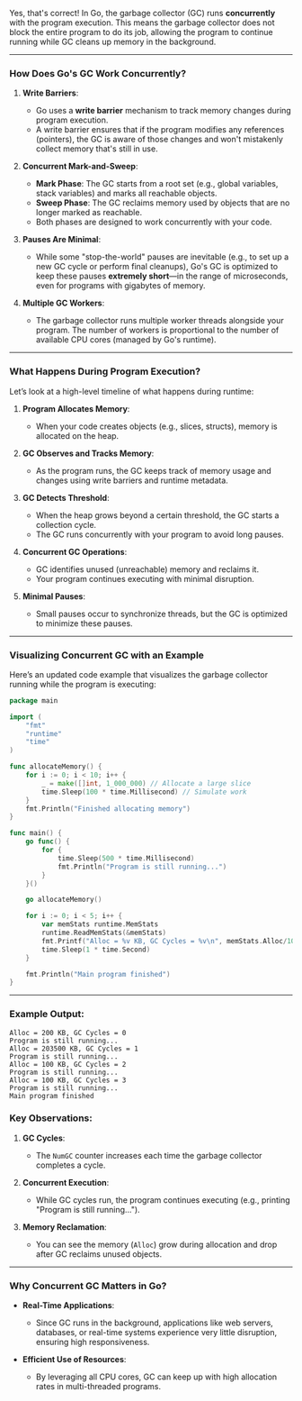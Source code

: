 Yes, that's correct! In Go, the garbage collector (GC) runs **concurrently** with the program execution. This means the garbage collector does not block the entire program to do its job, allowing the program to continue running while GC cleans up memory in the background.

---

### How Does Go's GC Work Concurrently?

1. **Write Barriers**:
   - Go uses a **write barrier** mechanism to track memory changes during program execution.
   - A write barrier ensures that if the program modifies any references (pointers), the GC is aware of those changes and won't mistakenly collect memory that's still in use.

2. **Concurrent Mark-and-Sweep**:
   - **Mark Phase**: The GC starts from a root set (e.g., global variables, stack variables) and marks all reachable objects.
   - **Sweep Phase**: The GC reclaims memory used by objects that are no longer marked as reachable.
   - Both phases are designed to work concurrently with your code.

3. **Pauses Are Minimal**:
   - While some "stop-the-world" pauses are inevitable (e.g., to set up a new GC cycle or perform final cleanups), Go's GC is optimized to keep these pauses **extremely short**—in the range of microseconds, even for programs with gigabytes of memory.

4. **Multiple GC Workers**:
   - The garbage collector runs multiple worker threads alongside your program. The number of workers is proportional to the number of available CPU cores (managed by Go's runtime).

---

### What Happens During Program Execution?

Let’s look at a high-level timeline of what happens during runtime:

1. **Program Allocates Memory**:
   - When your code creates objects (e.g., slices, structs), memory is allocated on the heap.

2. **GC Observes and Tracks Memory**:
   - As the program runs, the GC keeps track of memory usage and changes using write barriers and runtime metadata.

3. **GC Detects Threshold**:
   - When the heap grows beyond a certain threshold, the GC starts a collection cycle.
   - The GC runs concurrently with your program to avoid long pauses.

4. **Concurrent GC Operations**:
   - GC identifies unused (unreachable) memory and reclaims it.
   - Your program continues executing with minimal disruption.

5. **Minimal Pauses**:
   - Small pauses occur to synchronize threads, but the GC is optimized to minimize these pauses.

---

### Visualizing Concurrent GC with an Example

Here’s an updated code example that visualizes the garbage collector running while the program is executing:

```go
package main

import (
	"fmt"
	"runtime"
	"time"
)

func allocateMemory() {
	for i := 0; i < 10; i++ {
		_ = make([]int, 1_000_000) // Allocate a large slice
		time.Sleep(100 * time.Millisecond) // Simulate work
	}
	fmt.Println("Finished allocating memory")
}

func main() {
	go func() {
		for {
			time.Sleep(500 * time.Millisecond)
			fmt.Println("Program is still running...")
		}
	}()

	go allocateMemory()

	for i := 0; i < 5; i++ {
		var memStats runtime.MemStats
		runtime.ReadMemStats(&memStats)
		fmt.Printf("Alloc = %v KB, GC Cycles = %v\n", memStats.Alloc/1024, memStats.NumGC)
		time.Sleep(1 * time.Second)
	}

	fmt.Println("Main program finished")
}
```

---

### Example Output:

```
Alloc = 200 KB, GC Cycles = 0
Program is still running...
Alloc = 203500 KB, GC Cycles = 1
Program is still running...
Alloc = 100 KB, GC Cycles = 2
Program is still running...
Alloc = 100 KB, GC Cycles = 3
Program is still running...
Main program finished
```

### Key Observations:
1. **GC Cycles**:
   - The `NumGC` counter increases each time the garbage collector completes a cycle.

2. **Concurrent Execution**:
   - While GC cycles run, the program continues executing (e.g., printing "Program is still running...").

3. **Memory Reclamation**:
   - You can see the memory (`Alloc`) grow during allocation and drop after GC reclaims unused objects.

---

### Why Concurrent GC Matters in Go?

- **Real-Time Applications**:
  - Since GC runs in the background, applications like web servers, databases, or real-time systems experience very little disruption, ensuring high responsiveness.
  
- **Efficient Use of Resources**:
  - By leveraging all CPU cores, GC can keep up with high allocation rates in multi-threaded programs.
